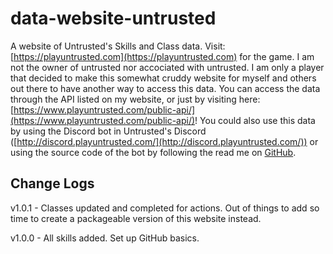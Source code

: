 # data-website-untrusted

A website of Untrusted's Skills and Class data. Visit: [https://playuntrusted.com](https://playuntrusted.com) for the game.
I am not the owner of untrusted nor accociated with untrusted. I am only a player that decided to make this somewhat cruddy website for myself and others out there to have another way to access this data.
You can access the data through the API listed on my website, or just by visiting here: [https://www.playuntrusted.com/public-api/](https://www.playuntrusted.com/public-api/)!
You could also use this data by using the Discord bot in Untrusted's Discord ([http://discord.playuntrusted.com/](http://discord.playuntrusted.com/)) or using the source code of the bot by following the read me on [GitHub](https://github.com/Mastagoon/untrusted-discord).

## Change Logs

v1.0.1 - Classes updated and completed for actions. Out of things to add so time to create a packageable version of this website instead.

v1.0.0 - All skills added. Set up GitHub basics.

